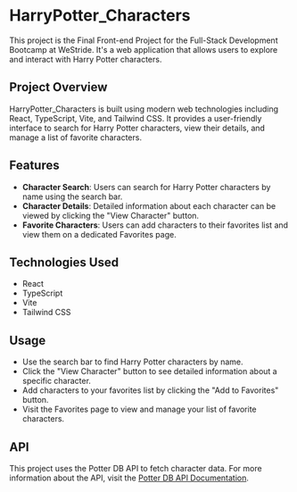 # HarryPotter_Characters

This project is the Final Front-end Project for the Full-Stack Development Bootcamp at WeStride. It's a web application that allows users to explore and interact with Harry Potter characters.

## Project Overview

HarryPotter_Characters is built using modern web technologies including React, TypeScript, Vite, and Tailwind CSS. It provides a user-friendly interface to search for Harry Potter characters, view their details, and manage a list of favorite characters.

## Features

- **Character Search**: Users can search for Harry Potter characters by name using the search bar.
- **Character Details**: Detailed information about each character can be viewed by clicking the "View Character" button.
- **Favorite Characters**: Users can add characters to their favorites list and view them on a dedicated Favorites page.

## Technologies Used

- React
- TypeScript
- Vite
- Tailwind CSS

## Usage

- Use the search bar to find Harry Potter characters by name.
- Click the "View Character" button to see detailed information about a specific character.
- Add characters to your favorites list by clicking the "Add to Favorites" button.
- Visit the Favorites page to view and manage your list of favorite characters.

## API

This project uses the Potter DB API to fetch character data. For more information about the API, visit the [Potter DB API Documentation](https://docs.potterdb.com/).
